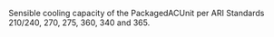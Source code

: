 ﻿Sensible cooling capacity of the PackagedACUnit per ARI Standards 210/240, 270, 275, 360, 340 and 365.
